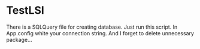 # TestLSI
There is a SQLQuery file for creating database. Just run this script.
In App.config white your connection string.
And I forget to delete unnecessary package...
